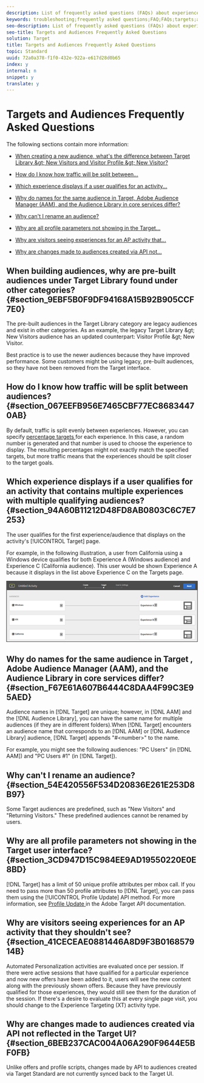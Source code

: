 ```yaml
---
description: List of frequently asked questions (FAQs) about experience targeting and audiences.
keywords: troubleshooting;frequently asked questions;FAQ;FAQs;targets;audiences
seo-description: List of frequently asked questions (FAQs) about experience targeting and audiences.
seo-title: Targets and Audiences Frequently Asked Questions
solution: Target
title: Targets and Audiences Frequently Asked Questions
topic: Standard
uuid: 72a0a378-f1f0-432e-922a-e617d28d0b65
index: y
internal: n
snippet: y
translate: y
---
```


# Targets and Audiences Frequently Asked Questions

The following sections contain more information: 


* [ When creating a new audience, what's the difference between Target Library &amp;gt; New Visitors and Visitor Profile &amp;gt; New Visitor? ](../c_target/c_troubleshooting_targets_and_audiences.md#section_9EBF5B0F9DF94168A15B92B905CCF7E0) 

* [ How do I know how traffic will be split between... ](../c_target/c_troubleshooting_targets_and_audiences.md#section_067EEFB956E7465CBF77EC86834470AB) 

* [ Which experience displays if a user qualifies for an activity... ](../c_target/c_troubleshooting_targets_and_audiences.md#section_94A60B11212D48FD8AB0803C6C7E7253) 

* [ Why do names for the same audience in Target, Adobe Audience Manager (AAM), and the Audience Library in core services differ? ](../c_target/c_troubleshooting_targets_and_audiences.md#section_F67E61A607B6444C8DAA4F99C3E95AED) 

* [ Why can't I rename an audience? ](../c_target/c_troubleshooting_targets_and_audiences.md#section_54E420556F534D20836E261E253D8B97) 

* [ Why are all profile parameters not showing in the Target... ](../c_target/c_troubleshooting_targets_and_audiences.md#section_3CD947D15C984EE9AD19550220E0E8BD) 

* [ Why are visitors seeing experiences for an AP activity that... ](../c_target/c_troubleshooting_targets_and_audiences.md#section_41CECEAE0881446A8D9F3B016857914B) 

* [ Why are changes made to audiences created via API not... ](../c_target/c_troubleshooting_targets_and_audiences.md#section_6BEB237CAC004A06A290F9644E5BF0FB) 



## When building audiences, why are pre-built audiences under Target Library found under other categories? {#section_9EBF5B0F9DF94168A15B92B905CCF7E0}

The pre-built audiences in the Target Library category are legacy audiences and exist in other categories. As an example, the legacy Target Library &amp;gt; New Visitors audience has an updated counterpart: Visitor Profile &amp;gt; New Visitor. 

Best practice is to use the newer audiences because they have improved performance. Some customers might be using legacy, pre-built audiences, so they have not been removed from the Target interface. 

## How do I know how traffic will be split between audiences? {#section_067EEFB956E7465CBF77EC86834470AB}

By default, traffic is split evenly between experiences. However, you can specify [ percentage targets ](../c_target/c_target_rulebased/c_target_percent.md#concept_9D0C47368EB942C9A66CE03C6BD92412) for each experience. In this case, a random number is generated and that number is used to choose the experience to display. The resulting percentages might not exactly match the specified targets, but more traffic means that the experiences should be split closer to the target goals. 

## Which experience displays if a user qualifies for an activity that contains multiple experiences with multiple qualifying audiences? {#section_94A60B11212D48FD8AB0803C6C7E7253}

The user qualifies for the first experience/audience that displays on the activity's [!UICONTROL  Target] page. 

For example, in the following illustration, a user from California using a Windows device qualifies for both Experience A (Windows audience) and Experience C (California audience). This user would be shown Experience A because it displays in the list above Experience C on the Targets page. 

![](assets/audiences_order.png) 

## Why do names for the same audience in Target , Adobe Audience Manager (AAM), and the Audience Library in core services differ? {#section_F67E61A607B6444C8DAA4F99C3E95AED}

Audience names in [!DNL  Target] are unique; however, in [!DNL  AAM] and the [!DNL  Audience Library], you can have the same name for multiple audiences (if they are in different folders).When [!DNL  Target] encounters an audience name that corresponds to an [!DNL  AAM] or [!DNL  Audience Library] audience, [!DNL  Target] appends "#&lt;number&gt;" to the name. 

For example, you might see the following audiences: "PC Users" (in [!DNL  AAM]) and "PC Users #1" (in [!DNL  Target]). 

## Why can't I rename an audience? {#section_54E420556F534D20836E261E253D8B97}

Some Target audiences are predefined, such as "New Visitors" and "Returning Visitors." These predefined audiences cannot be renamed by users. 

## Why are all profile parameters not showing in the Target user interface? {#section_3CD947D15C984EE9AD19550220E0E8BD}

[!DNL  Target] has a limit of 50 unique profile attributes per mbox call. If you need to pass more than 50 profile attributes to [!DNL  Target], you can pass them using the [!UICONTROL  Profile Update] API method. For more information, see [ Profile Update ](https://www.adobe.io/apis/marketingcloud/target/docs/reference/profiles/profile-update.html) in the Adobe Target API documentation. 

## Why are visitors seeing experiences for an AP activity that they shouldn't see? {#section_41CECEAE0881446A8D9F3B016857914B}

Automated Personalization activities are evaluated once per session. If there were active sessions that have qualified for a particular experience and now new offers have been added to it, users will see the new content along with the previously shown offers. Because they have previously qualified for those experiences, they would still see them for the duration of the session. If there's a desire to evaluate this at every single page visit, you should change to the Experience Targeting (XT) activity type. 

## Why are changes made to audiences created via API not reflected in the Target UI? {#section_6BEB237CAC004A06A290F9644E5BF0FB}

Unlike offers and profile scripts, changes made by API to audiences created via Target Standard are not currently synced back to the Target UI. 
